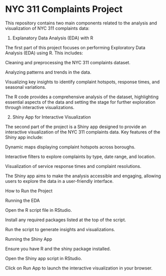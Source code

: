 # NYC 311 Complaints Project

This repository contains two main components related to the analysis and visualization of NYC 311 complaints data:

1. Explanatory Data Analysis (EDA) with R

The first part of this project focuses on performing Exploratory Data Analysis (EDA) using R. This includes:

Cleaning and preprocessing the NYC 311 complaints dataset.

Analyzing patterns and trends in the data.

Visualizing key insights to identify complaint hotspots, response times, and seasonal variations.

The R code provides a comprehensive analysis of the dataset, highlighting essential aspects of the data and setting the stage for further exploration through interactive visualizations.

2. Shiny App for Interactive Visualization

The second part of the project is a Shiny app designed to provide an interactive visualization of the NYC 311 complaints data. Key features of the Shiny app include:

Dynamic maps displaying complaint hotspots across boroughs.

Interactive filters to explore complaints by type, date range, and location.

Visualization of service response times and complaint resolutions.

The Shiny app aims to make the analysis accessible and engaging, allowing users to explore the data in a user-friendly interface.

How to Run the Project

Running the EDA

Open the R script file in RStudio.

Install any required packages listed at the top of the script.

Run the script to generate insights and visualizations.

Running the Shiny App

Ensure you have R and the shiny package installed.

Open the Shiny app script in RStudio.

Click on Run App to launch the interactive visualization in your browser.
